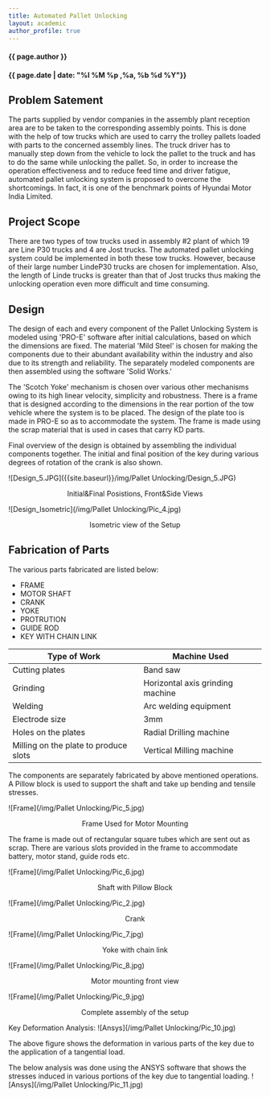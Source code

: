 ```yaml
---
title: Automated Pallet Unlocking
layout: academic
author_profile: true
---
```



#### {{ page.author }}

#### {{ page.date | date: "%I %M %p ,%a, %b %d %Y"}}


## Problem Satement

The parts supplied by vendor companies in the assembly plant reception area are to be taken to the corresponding assembly points. This is done with the help of tow trucks which are used to carry the trolley pallets loaded with parts to the concerned assembly lines. The truck driver has to manually step down from the vehicle to lock the pallet to the truck and has to do the same while unlocking the pallet. So, in order to increase the operation effectiveness and to reduce feed time and driver fatigue, automated pallet unlocking system is proposed to overcome the shortcomings. In fact, it is one of the benchmark points of Hyundai Motor India Limited.   

## Project Scope

There are two types of tow trucks used in assembly #2 plant of which 19 are Line P30 trucks and 4 are Jost trucks. The automated pallet unlocking system could be implemented in both these tow trucks. However, because of their large number LindeP30 trucks are chosen for implementation. Also, the length of Linde trucks is greater than that of Jost trucks thus making the unlocking operation even more difficult and time consuming.   

## Design

The design of each and every component of the Pallet Unlocking System is modeled using 'PRO-E' software after initial calculations, based on which the dimensions are fixed. The material 'Mild Steel' is chosen for making the components due to their abundant availability within the industry and also due to its strength and reliability. The separately modeled components are then assembled using the software 'Solid Works.'

The 'Scotch Yoke' mechanism is chosen over various other mechanisms owing to its high linear velocity, simplicity and robustness. There is a frame that is designed according to the dimensions in the rear portion of the tow vehicle where the system is to be placed. The design of the plate too is made in PRO-E so as to accommodate the system. The frame is made using the scrap material that is used in cases that carry KD parts.  

Final overview of the design is obtained by assembling the individual components together. The initial and final position of the key during various degrees of rotation of the crank is also shown.


![Design_5.JPG]({{site.baseurl}}/img/Pallet Unlocking/Design_5.JPG)
<p align="center">Initial&Final Posistions, Front&Side Views</p>

![Design_Isometric](/img/Pallet Unlocking/Pic_4.jpg)
<p align="center">Isometric view of the Setup</p>

## Fabrication of Parts

The various parts fabricated are listed below:

* FRAME
* MOTOR SHAFT
* CRANK
* YOKE
* PROTRUTION
* GUIDE ROD
* KEY WITH CHAIN LINK

| Type of Work | Machine Used
------- | -------
| Cutting plates  | Band saw
| Grinding | Horizontal axis grinding machine
| Welding | Arc welding equipment
| Electrode size | 3mm
| Holes on the plates | Radial Drilling machine
| Milling on the plate to produce slots | Vertical Milling machine


The components are separately fabricated by above mentioned operations. A Pillow block is used to support the shaft and take up bending and tensile stresses.

![Frame](/img/Pallet Unlocking/Pic_5.jpg)
<p align="center">Frame Used for Motor Mounting</p>

The frame is made out of rectangular square tubes which are sent out as scrap. There are various slots provided in the frame to accommodate battery, motor stand, guide rods etc.

![Frame](/img/Pallet Unlocking/Pic_6.jpg)
<p align="center">Shaft with Pillow Block</p>

![Frame](/img/Pallet Unlocking/Pic_2.jpg)
<p align="center">Crank</p>

![Frame](/img/Pallet Unlocking/Pic_7.jpg)
<p align="center">Yoke with chain link</p>

![Frame](/img/Pallet Unlocking/Pic_8.jpg)
<p align="center">Motor mounting front view</p>

![Frame](/img/Pallet Unlocking/Pic_9.jpg)
<p align="center">Complete assembly of the setup</p>

Key Deformation Analysis:
![Ansys](/img/Pallet Unlocking/Pic_10.jpg)

The above figure shows the deformation in various parts of the key due to the application of a tangential load.

The below analysis was done using the ANSYS software that shows the stresses induced in various portions of the key due to tangential loading.
![Ansys](/img/Pallet Unlocking/Pic_11.jpg)
